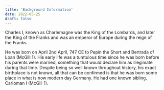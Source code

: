 ```yaml
---
title: 'Background Information'
date: 2022-05-25
draft: false
---
```


Charles I, known as Charlemagne was the King of the Lombards, and later the King of the Franks and was an emperor of Europe during the reign of the Franks. 

He was born on April 2nd April, 747 CE to Pepin the Short and Bertrada of Loan (McGill 1). His early life was a tumtulous time since he was born before his parents were married, something that would declare him as illegimate during that time. Despite being so well known throughout history, his exact birthplace is not known, all that can be confirmed is that he was born some place in what is now modern day Germany. He had one known sibling, Carloman I (McGill 1). 
